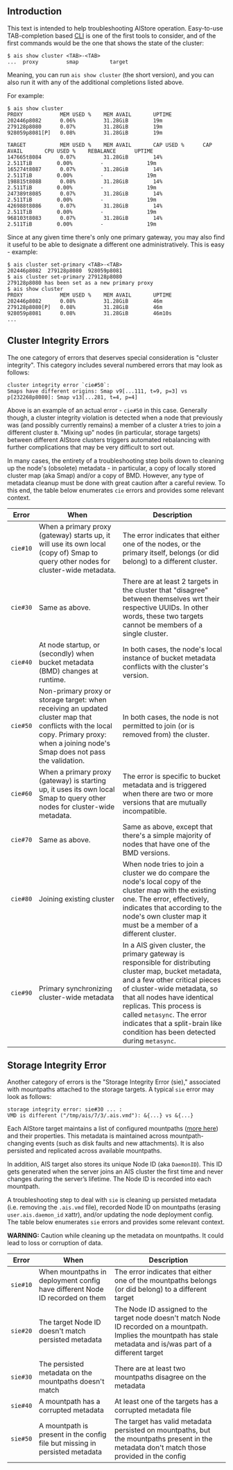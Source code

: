 ## Introduction

This text is intended to help troubleshooting AIStore operation. Easy-to-use TAB-completion based [CLI](/cmd/cli/README.md) is one of the first tools to consider, and of the first commands would be the one that shows the state of the cluster:

```console
$ ais show cluster <TAB>-<TAB>
...  proxy         smap          target
```

Meaning, you can run `ais show cluster` (the short version), and you can also run it with any of the additional completions listed above.

For example:

```console
$ ais show cluster
PROXY            MEM USED %    MEM AVAIL       UPTIME
202446p8082      0.06%         31.28GiB        19m
279128p8080      0.07%         31.28GiB        19m
928059p8081[P]   0.08%         31.28GiB        19m

TARGET           MEM USED %    MEM AVAIL       CAP USED %      CAP AVAIL       CPU USED %    REBALANCE      UPTIME
147665t8084      0.07%         31.28GiB        14%             2.511TiB        0.00%         -              19m
165274t8087      0.07%         31.28GiB        14%             2.511TiB        0.00%         -              19m
198815t8088      0.08%         31.28GiB        14%             2.511TiB        0.00%         -              19m
247389t8085      0.07%         31.28GiB        14%             2.511TiB        0.00%         -              19m
426988t8086      0.07%         31.28GiB        14%             2.511TiB        0.00%         -              19m
968103t8083      0.07%         31.28GiB        14%             2.511TiB        0.00%         -              19m
```

Since at any given time there's only one primary gateway, you may also find it useful to be able to designate a different one administratively. This is easy - example:

```console
$ ais cluster set-primary <TAB>-<TAB>
202446p8082  279128p8080  928059p8081
$ ais cluster set-primary 279128p8080
279128p8080 has been set as a new primary proxy
$ ais show cluster
PROXY            MEM USED %    MEM AVAIL       UPTIME
202446p8082      0.08%         31.28GiB        46m
279128p8080[P]   0.08%         31.28GiB        46m
928059p8081      0.08%         31.28GiB        46m10s
...
```

## Cluster Integrity Errors

The one category of errors that deserves special consideration is "cluster integrity". This category includes several numbered errors that may look as follows:

```
cluster integrity error `cie#50`:
Smaps have different origins: Smap v9[...111, t=9, p=3] vs p[232268p8080]: Smap v13[...281, t=4, p=4]
```

Above is an example of an actual error - `cie#50` in this case. Generally though, a cluster integrity violation is detected when a node that previously was (and possibly currently remains) a member of a cluster `A` tries to join a different cluster `B`. "Mixing up" nodes (in particular, storage targets) between different AIStore clusters triggers automated rebalancing with further complications that may be very difficult to sort out.

In many cases, the entirety of a troubleshooting step boils down to cleaning up the node's (obsolete) metadata - in particular, a copy of locally stored cluster map (aka Smap) and/or a copy of BMD. However, any type of metadata cleanup must be done with great caution after a careful review. To this end, the table below enumerates `cie` errors and provides some relevant context.

| Error | When | Description |
|--- | --- | --- |
| `cie#10` | When a primary proxy (gateway) starts up, it will use its own local (copy of) Smap to query other nodes for cluster-wide metadata. | The error indicates that either one of the nodes, or the primary itself, belongs (or did belong) to a different cluster. |
| `cie#30` | Same as above. | There are at least 2 targets in the cluster that "disagree" between themselves wrt their respective UUIDs. In other words, these two targets cannot be members of a single cluster. |
| `cie#40` | At node startup, or (secondly) when bucket metadata (BMD) changes at runtime. | In both cases, the node's local instance of bucket metadata conflicts with the cluster's version. |
| `cie#50` | Non-primary proxy or storage target: when receiving an updated cluster map that conflicts with the local copy. Primary proxy: when a joining node's Smap does not pass the validation. | In both cases, the node is not permitted to join (or is removed from) the cluster. |
| `cie#60` | When a primary proxy (gateway) is starting up, it uses its own local Smap to query other nodes for cluster-wide metadata. | The error is specific to bucket metadata and is triggered when there are two or more versions that are mutually incompatible. |
| `cie#70` | Same as above. | Same as above, except that there's a simple majority of nodes that have one of the BMD versions. |
| `cie#80` | Joining existing cluster | When node tries to join a cluster we do compare the node's local copy of the cluster map with the existing one. The error, effectively, indicates that according to the node's own cluster map it must be a member of a different cluster. |
| `cie#90` | Primary synchronizing cluster-wide metadata | In a AIS given cluster, the primary gateway is responsible for distributing cluster map, bucket metadata, and a few other critical pieces of cluster-wide metadata, so that all nodes have identical replicas. This process is called `metasync`. The error indicates that a split-brain like condition has been detected during `metasync`. |

## Storage Integrity Error

Another category of errors is the "Storage Integrity Error (sie)," associated with mountpaths attached to the storage targets. A typical `sie` error may look as follows:

```
storage integrity error: sie#30 ... :
VMD is different ("/tmp/ais/7/3/.ais.vmd"): &{...} vs &{...}
```

Each AIStore target maintains a list of configured mountpaths ([more here](overview.md)) and their properties. This metadata is maintained across mountpath-changing events (such as disk faults and new attachments). It is also persisted and replicated across available mountpaths.

In addition, AIS target also stores its unique Node ID (aka `DaemonID`). This ID gets generated when the server joins an AIS cluster the first time and never changes during the server’s lifetime. The Node ID is recorded into each mountpath.
 
A troubleshooting step to deal with `sie` is cleaning up persisted metadata (i.e. removing the `.ais.vmd` file), recorded Node ID on mountpaths (erasing `user.ais.daemon_id` xattr), and/or updating the node deployment config. The table below enumerates `sie` errors and provides some relevant context.

**WARNING:** Caution while cleaning up the metadata on mountpaths. It could lead to loss or corruption of data.

| Error | When | Description |
|--- | --- | --- |
| `sie#10` | When mountpaths in deployment config have different Node ID recorded on them | The error indicates that either one of the mountpaths belongs (or did belong) to a different target |
| `sie#20` |  The target Node ID doesn't match persisted metadata | The Node ID assigned to the target node doesn't match Node ID recorded on a mountpath. Implies the mountpath has stale metadata and is/was part of a different target |
| `sie#30` | The persisted metadata on the mountpaths doesn't match | There are at least two mountpaths disagree on the metadata |
| `sie#40` | A mountpath has a corrupted metadata | At least one of the targets has a corrupted metadata file |
| `sie#50` | A mountpath is present in the config file but missing in persisted metadata | The target has valid metadata persisted on mountpaths, but the mountpaths present in the metadata don't match those provided in the config |
